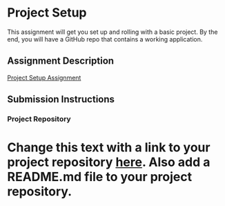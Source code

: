 # Project Setup
This assignment will get you set up and rolling with a basic project. By the end, you will have a GitHub repo that contains a working application.

## Assignment Description
[Project Setup Assignment](https://education.launchcode.org/liftoff/modules/assignments/project-setup)

## Submission Instructions

### Project Repository
<h1>Change this text with a link to your project repository <a href="https://github.com/BabelFishies/SilverHippogryphs">here</a>. Also add a README.md file to your project repository.</h1>

